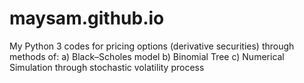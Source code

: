 # maysam.github.io
My Python 3 codes for pricing options (derivative securities) through methods of:
  a) Black–Scholes model
  b) Binomial Tree
  c) Numerical Simulation through stochastic volatility process
